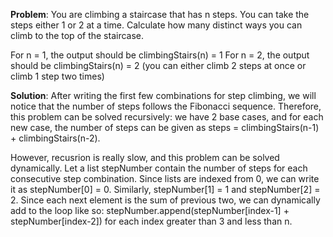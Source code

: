 **Problem**: You are climbing a staircase that has n steps. You can take the steps either 1 or 2 at a time. Calculate how many distinct ways you can climb to the top of the staircase.

For n = 1, the output should be climbingStairs(n) = 1
For n = 2, the output should be climbingStairs(n) = 2 (you can either climb 2 steps at once or climb 1 step two times)

**Solution**: After writing the first few combinations for step climbing, we will notice that the number of steps follows the Fibonacci sequence. Therefore, this problem can be solved recursively: we have 2 base cases, and for each new case, the number of steps can be given as steps = climbingStairs(n-1) + climbingStairs(n-2).

However, recusrion is really slow, and this problem can be solved dynamically. Let a list stepNumber contain the number of steps for each consecutive step combination. Since lists are indexed from 0, we can write it as stepNumber[0] = 0. Similarly, stepNumber[1] = 1 and stepNumber[2] = 2. Since each next element is the sum of previous two, we can dynamically add to the loop like so: stepNumber.append(stepNumber[index-1] + stepNumber[index-2]) for each index greater than 3 and less than n.
